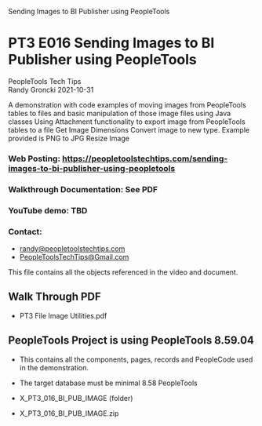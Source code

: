 
Sending Images to BI Publisher using PeopleTools

# PT3 E016 Sending Images to BI Publisher using PeopleTools

PeopleTools Tech Tips    
Randy Groncki	2021-10-31

A demonstration with code examples of moving images from PeopleTools tables to files and basic manipulation of those image files using Java classes
  Using Attachment functionality to export image from PeopleTools tables to a file
  Get Image Dimensions
  Convert image to new type.  Example provided is PNG to JPG
  Resize Image

### Web Posting: https://peopletoolstechtips.com/sending-images-to-bi-publisher-using-peopletools

### Walkthrough Documentation: See PDF

### YouTube demo: TBD

### Contact:  
* randy@peopletoolstechtips.com  
* PeopleToolsTechTips@Gmail.com

This file contains all the objects referenced in the video and document.

## Walk Through PDF
* PT3 File Image Utilities.pdf

## PeopleTools Project is using PeopleTools 8.59.04
  * This contains all the components, pages, records and PeopleCode used in the demonstration.
  * The target database must be minimal 8.58 PeopleTools

* X_PT3_016_BI_PUB_IMAGE (folder)  
* X_PT3_016_BI_PUB_IMAGE.zip  

